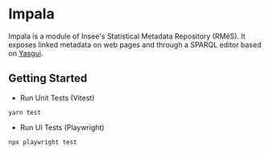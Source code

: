 # Impala

Impala is a module of Insee's Statistical Metadata Repository (RMéS). It exposes linked metadata on web pages and through a SPARQL editor based on [Yasgui](https://triply.cc/docs/yasgui-api).

## Getting Started

* Run Unit Tests (Vitest)

```shell
yarn test
```

* Run UI Tests (Playwright)

```shell
npx playwright test
```
